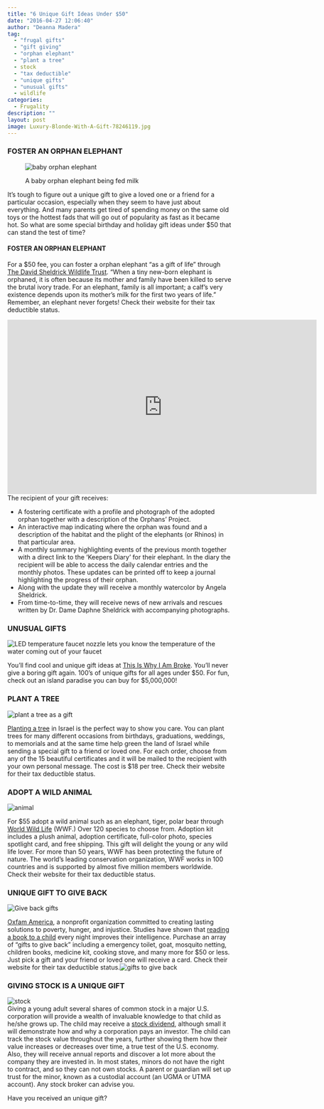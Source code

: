 ```yaml
---
title: "6 Unique Gift Ideas Under $50"
date: "2016-04-27 12:06:40"
author: "Deanna Madera"
tag:
  - "frugal gifts"
  - "gift giving"
  - "orphan elephant"
  - "plant a tree"
  - stock
  - "tax deductible"
  - "unique gifts"
  - "unusual gifts"
  - wildlife
categories:
  - Frugality
description: ""
layout: post
image: Luxury-Blonde-With-A-Gift-78246119.jpg
---
```


### FOSTER AN ORPHAN ELEPHANT

<figure aria-describedby="caption-attachment-3244" class="wp-caption alignnone" id="attachment_3244" style="width: 640px">

![baby orphan elephant](/posts/bigstock-Baby-Elephant-Being-Fed-Milk-30020138-1024x681.jpg)<figcaption class="wp-caption-text" id="caption-attachment-3244">A baby orphan elephant being fed milk</figcaption></figure>

It’s tough to figure out a unique gift to give a loved one or a friend for a particular occasion, especially when they seem to have just about everything. And many parents get tired of spending money on the same old toys or the hottest fads that will go out of popularity as fast as it became hot. So what are some special birthday and holiday gift ideas under $50 that can stand the test of time?

#### FOSTER AN ORPHAN ELEPHANT

For a $50 fee, you can foster a orphan elephant “as a gift of life” through [The David Sheldrick Wildlife Trust](http://www.sheldrickwildlifetrust.org/asp/fostering.asp). “When a tiny new-born elephant is orphaned, it is often because its mother and family have been killed to serve the brutal ivory trade. For an elephant, family is all important; a calf’s very existence depends upon its mother’s milk for the first two years of life.” Remember, an elephant never forgets! Check their website for their tax deductible status.

<iframe allow="accelerometer; autoplay; encrypted-media; gyroscope; picture-in-picture" allowfullscreen="" frameborder="0" height="392" loading="lazy" src="https://www.youtube.com/embed/jLL-0fSgCV4?feature=oembed" title="Adopt me | Sheldrick Trust" width="696"></iframe>  
The recipient of your gift receives:

- A fostering certificate with a profile and photograph of the adopted orphan together with a description of the Orphans’ Project.
- An interactive map indicating where the orphan was found and a description of the habitat and the plight of the elephants (or Rhinos) in that particular area.
- A monthly summary highlighting events of the previous month together with a direct link to the ‘Keepers Diary’ for their elephant. In the diary the recipient will be able to access the daily calendar entries and the monthly photos. These updates can be printed off to keep a journal highlighting the progress of their orphan.
- Along with the update they will receive a monthly watercolor by Angela Sheldrick.
- From time-to-time, they will receive news of new arrivals and rescues written by Dr. Dame Daphne Sheldrick with accompanying photographs.

### UNUSUAL GIFTS

![LED temperature faucet nozzle lets you know the temperature of the water coming out of your faucet](/posts/led-temperature-faucet-nozzle-300x250.jpg)

You’ll find cool and unique gift ideas at [This Is Why I Am Broke](http://www.thisiswhyimbroke.com/new/). You’ll never give a boring gift again. 100’s of unique gifts for all ages under $50. For fun, check out an island paradise you can buy for $5,000,000!

### PLANT A TREE

![plant a tree as a gift](/posts/childrensforestcertificate78611-693x1024.jpg)

[Planting a tree](http://www.jnf.org/support/tree-planting-center/?referrer=https://www.google.com/) in Israel is the perfect way to show you care. You can plant trees for many different occasions from birthdays, graduations, weddings, to memorials and at the same time help green the land of Israel while sending a special gift to a friend or loved one. For each order, choose from any of the 15 beautiful certificates and it will be mailed to the recipient with your own personal message. The cost is $18 per tree. Check their website for their tax deductible status.

### ADOPT A WILD ANIMAL

![animal](/posts/Tiger.jpg)

For $55 adopt a wild animal such as an elephant, tiger, polar bear through [World Wild Life](http://gifts.worldwildlife.org/gift-center/gifts/Species-Adoptions.aspx?sc=AWY1600WCGC1&gclid=Cj0KEQiAkIWzBRDK1ayo-Yjt38wBEiQAi7NnP9ObA0mFjVtVdDpoeeB_BfmPX3nEZeRAT48_pHABGyoaAs5t8P8HAQ) (WWF.) Over 120 species to choose from. Adoption kit includes a plush animal, adoption certificate, full-color photo, species spotlight card, and free shipping. This gift will delight the young or any wild life lover. For more than 50 years, WWF has been protecting the future of nature. The world’s leading conservation organization, WWF works in 100 countries and is supported by almost five million members worldwide. Check their website for their tax deductible status.

### UNIQUE GIFT TO GIVE BACK

![Give back gifts](/posts/give-back-1024x681.jpg)

[Oxfam America](https://www.oxfamamericaunwrapped.com/how-it-works/), a nonprofit organization committed to creating lasting solutions to poverty, hunger, and injustice. Studies have shown that [reading a book to a child](http://moderntips.com/reading-to-your-child-15-minutes-tonight-will-improve-their-intelligence) every night improves their intelligence. Purchase an array of “gifts to give back” including a emergency toilet, goat, mosquito netting, children books, medicine kit, cooking stove, and many more for $50 or less. Just pick a gift and your friend or loved one will receive a card. Check their website for their tax deductible status.![gifts to give back](/posts/howitworks2.jpg)

### GIVING STOCK IS A UNIQUE GIFT

![stock](/posts/Stock-exchange-1024x707.jpg)  
Giving a young adult several shares of common stock in a major U.S. corporation will provide a wealth of invaluable knowledge to that child as he/she grows up. The child may receive a [stock dividend](/a-beginners-guide-to-stocks-that-pay-dividends), although small it will demonstrate how and why a corporation pays an investor. The child can track the stock value throughout the years, further showing them how their value increases or decreases over time, a true test of the U.S. economy. Also, they will receive annual reports and discover a lot more about the company they are invested in. In most states, minors do not have the right to contract, and so they can not own stocks. A parent or guardian will set up trust for the minor, known as a custodial account (an UGMA or UTMA account). Any stock broker can advise you.

Have you received an unique gift?

